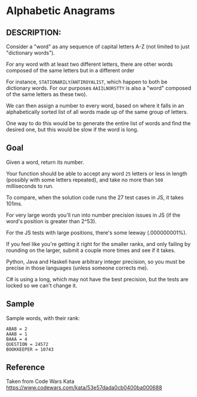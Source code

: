 # Alphabetic Anagrams
## DESCRIPTION:
Consider a "word" as any sequence of capital letters A-Z (not limited to just "dictionary words"). 

For any word with at least two different letters, there are other words composed of the same letters but in a different 
order

For instance, `STATIONARILY`/`ANTIROYALIST`, which happen to both be dictionary words. For our purposes `AAIILNORSTTY` is also a "word" composed of the same letters as these two).

We can then assign a number to every word, based on where it falls in an alphabetically sorted list of all words made 
up of the same group of letters. 

One way to do this would be to generate the entire list of words and find the desired one, but this would be slow if the
word is long.

## Goal
Given a word, return its number. 

Your function should be able to accept any word `25` letters or less in length (possibly with some letters repeated), 
and take no more than `500` milliseconds to run. 

To compare, when the solution code runs the 27 test cases in JS, it takes 101ms.

For very large words you'll run into number precision issues in JS (if the word's position is greater than 2^53). 

For the JS tests with large positions, there's some leeway (.000000001%). 

If you feel like you're getting it right for the smaller ranks, and only failing by rounding on the larger, submit a 
couple more times and see if it takes.

Python, Java and Haskell have arbitrary integer precision, so you must be precise in those languages (unless someone 
corrects me).

C# is using a long, which may not have the best precision, but the tests are locked so we can't change it.

## Sample
Sample words, with their rank:

    ABAB = 2
    AAAB = 1
    BAAA = 4
    QUESTION = 24572
    BOOKKEEPER = 10743

## Reference
Taken from Code Wars Kata https://www.codewars.com/kata/53e57dada0cb0400ba000688    